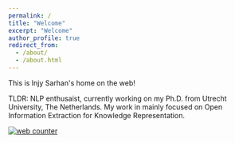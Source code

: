 ```yaml
---
permalink: /
title: "Welcome"
excerpt: "Welcome"
author_profile: true
redirect_from: 
  - /about/
  - /about.html
---
```


This is Injy Sarhan's home on the web!

TLDR: NLP enthusaist, currently working on my Ph.D. from Utrecht University, The Netherlands. 
My work in mainly focused on Open Information Extraction for Knowledge Representation.









<!-- hitwebcounter Code START -->
<a href="https://www.hitwebcounter.com" target="_blank">
<img src="https://hitwebcounter.com/counter/counter.php?page=8013006&style=0003&nbdigits=5&type=ip&initCount=0" title="Free Counter" Alt="web counter"   border="0" /></a>                                    
                                    
                                        
                                          
                            
                                    
                                        
